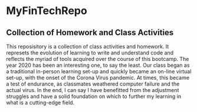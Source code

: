 # MyFinTechRepo

## Collection of Homework and Class Activities 

This reposisitory is a collection of class activities and homework.  It represets the evolution of learning to write and 
understand code and reflects the myriad of tools acquired over the course of this bootcamp.  The year 2020 has been an 
interesting one, to say the least.  Our class began as a traditional in-person learning set-up and quickly became an on-line 
virtual set-up, with the onset of the Corona Virus pandemic.  At times, this became a test of endurance, as classmates weathered 
computer failure and the actual virus.  In the end, I can say I have benefitted from the adjustment struggles and have a solid foundation 
on which to further my learning in what is a cutting-edge field.

